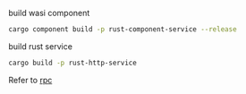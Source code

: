 
build wasi component

```sh
cargo component build -p rust-component-service --release
```

build rust service

```sh
cargo build -p rust-http-service
```

Refer to [rpc](rpc/README.md)